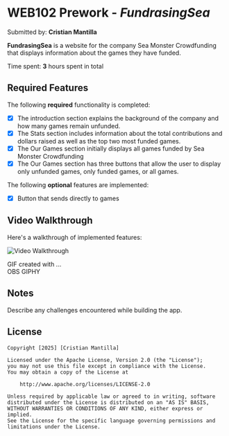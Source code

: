 # WEB102 Prework - *FundrasingSea*

Submitted by: **Cristian Mantilla**

**FundrasingSea** is a website for the company Sea Monster Crowdfunding that displays information about the games they have funded.

Time spent: **3** hours spent in total

## Required Features

The following **required** functionality is completed:

* [X] The introduction section explains the background of the company and how many games remain unfunded.
* [X] The Stats section includes information about the total contributions and dollars raised as well as the top two most funded games.
* [X] The Our Games section initially displays all games funded by Sea Monster Crowdfunding
* [X] The Our Games section has three buttons that allow the user to display only unfunded games, only funded games, or all games.

The following **optional** features are implemented:

* [X] Button that sends directly to games

## Video Walkthrough

Here's a walkthrough of implemented features:

<img src='https://media0.giphy.com/media/v1.Y2lkPTc5MGI3NjExbm5oM3doamNjOTYybWpheHBldXdoamQzc3k4M2p2YTVyOXZpcmI4NyZlcD12MV9pbnRlcm5hbF9naWZfYnlfaWQmY3Q9Zw/C5kTcsvPRZF91jXOEH/giphy.gif' title='Video Walkthrough' width='' alt='Video Walkthrough' />

<!-- Replace this with whatever GIF tool you used! -->
GIF created with ...  
OBS
GIPHY

<!-- Recommended tools:
[Kap](https://getkap.co/) for macOS
[ScreenToGif](https://www.screentogif.com/) for Windows
[peek](https://github.com/phw/peek) for Linux. -->

## Notes

Describe any challenges encountered while building the app.

## License

    Copyright [2025] [Cristian Mantilla]

    Licensed under the Apache License, Version 2.0 (the "License");
    you may not use this file except in compliance with the License.
    You may obtain a copy of the License at

        http://www.apache.org/licenses/LICENSE-2.0

    Unless required by applicable law or agreed to in writing, software
    distributed under the License is distributed on an "AS IS" BASIS,
    WITHOUT WARRANTIES OR CONDITIONS OF ANY KIND, either express or implied.
    See the License for the specific language governing permissions and
    limitations under the License.

